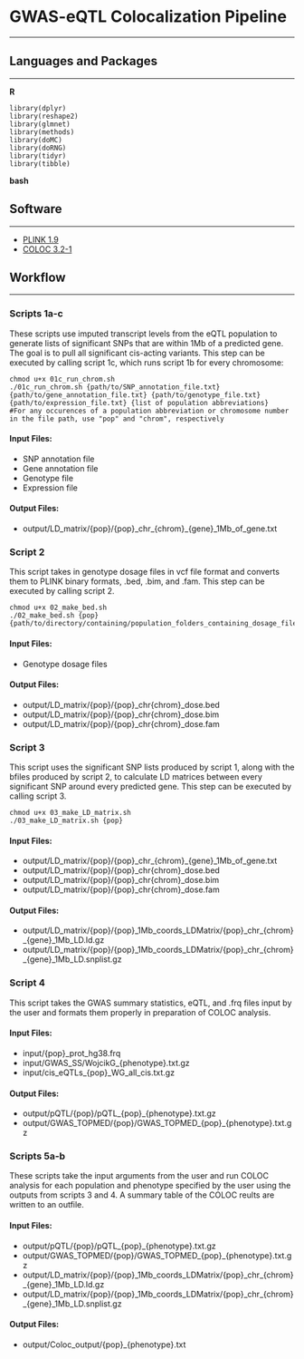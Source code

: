 # GWAS-eQTL Colocalization Pipeline
---
## Languages and Packages
---
**R**
```
library(dplyr)
library(reshape2)
library(glmnet)
library(methods)
library(doMC)
library(doRNG)
library(tidyr)
library(tibble)
```
**bash**
## Software ##
---
- [PLINK 1.9](https://www.cog-genomics.org/plink/)
- [COLOC 3.2-1](https://github.com/chr1swallace/coloc)

## Workflow ##
---
### Scripts 1a-c ###
These scripts use imputed transcript levels from the eQTL population to generate lists of significant SNPs that are within 1Mb of a predicted gene. The goal is to pull all significant cis-acting variants. This step can be executed by calling script 1c, which runs script 1b for every chromosome:
```
chmod u+x 01c_run_chrom.sh
./01c_run_chrom.sh {path/to/SNP_annotation_file.txt} {path/to/gene_annotation_file.txt} {path/to/genotype_file.txt} {path/to/expression_file.txt} {list of population abbreviations}
#For any occurences of a population abbreviation or chromosome number in the file path, use "pop" and "chrom", respectively
```
#### Input Files: ####
- SNP annotation file
- Gene annotation file
- Genotype file
- Expression file
#### Output Files: ####
- output/LD_matrix/{pop}/{pop}\_chr\_{chrom}\_{gene}\_1Mb\_of\_gene.txt

### Script 2 ###
This script takes in genotype dosage files in vcf file format and converts them to PLINK binary formats, .bed, .bim, and .fam. This step can be executed by calling script 2.
```
chmod u+x 02_make_bed.sh 
./02_make_bed.sh {pop} {path/to/directory/containing/population_folders_containing_dosage_files/}
```
#### Input Files: ####
- Genotype dosage files
#### Output Files: ####
- output/LD_matrix/{pop}/{pop}\_chr{chrom}\_dose.bed
- output/LD_matrix/{pop}/{pop}\_chr{chrom}\_dose.bim
- output/LD_matrix/{pop}/{pop}\_chr{chrom}\_dose.fam

### Script 3 ###
This script uses the significant SNP lists produced by script 1, along with the bfiles produced by script 2, to calculate LD matrices between every significant SNP around every predicted gene. This step can be executed by calling script 3.
```
chmod u+x 03_make_LD_matrix.sh
./03_make_LD_matrix.sh {pop}
```
#### Input Files: ####
- output/LD_matrix/{pop}/{pop}\_chr\_{chrom}\_{gene}\_1Mb\_of\_gene.txt
- output/LD_matrix/{pop}/{pop}\_chr{chrom}\_dose.bed
- output/LD_matrix/{pop}/{pop}\_chr{chrom}\_dose.bim
- output/LD_matrix/{pop}/{pop}\_chr{chrom}\_dose.fam
#### Output Files: ####
- output/LD_matrix/{pop}/{pop}\_1Mb\_coords\_LDMatrix/{pop}\_chr\_{chrom}\_{gene}\_1Mb\_LD.ld.gz
- output/LD_matrix/{pop}/{pop}\_1Mb\_coords\_LDMatrix/{pop}\_chr\_{chrom}\_{gene}\_1Mb\_LD.snplist.gz

### Script 4 ###
This script takes the GWAS summary statistics, eQTL, and .frq files input by the user and formats them properly in preparation of COLOC analysis.
#### Input Files: ####
- input/{pop}\_prot\_hg38.frq
- input/GWAS_SS/WojcikG_{phenotype}.txt.gz
- input/cis_eQTLs\_{pop}\_WG\_all\_cis.txt.gz
#### Output Files: ####
- output/pQTL/{pop}/pQTL\_{pop}\_{phenotype}.txt.gz
- output/GWAS_TOPMED/{pop}/GWAS\_TOPMED\_{pop}\_{phenotype}.txt.gz

### Scripts 5a-b ###
These scripts take the input arguments from the user and run COLOC analysis for each population and phenotype specified by the user using the outputs from scripts 3 and 4. A summary table of the COLOC reults are written to an outfile.
#### Input Files: ####
- output/pQTL/{pop}/pQTL\_{pop}\_{phenotype}.txt.gz
- output/GWAS_TOPMED/{pop}/GWAS\_TOPMED\_{pop}\_{phenotype}.txt.gz
- output/LD_matrix/{pop}/{pop}\_1Mb\_coords\_LDMatrix/{pop}\_chr\_{chrom}\_{gene}\_1Mb\_LD.ld.gz
- output/LD_matrix/{pop}/{pop}\_1Mb\_coords\_LDMatrix/{pop}\_chr\_{chrom}\_{gene}\_1Mb\_LD.snplist.gz
#### Output Files: ####
- output/Coloc_output/{pop}\_{phenotype}.txt
